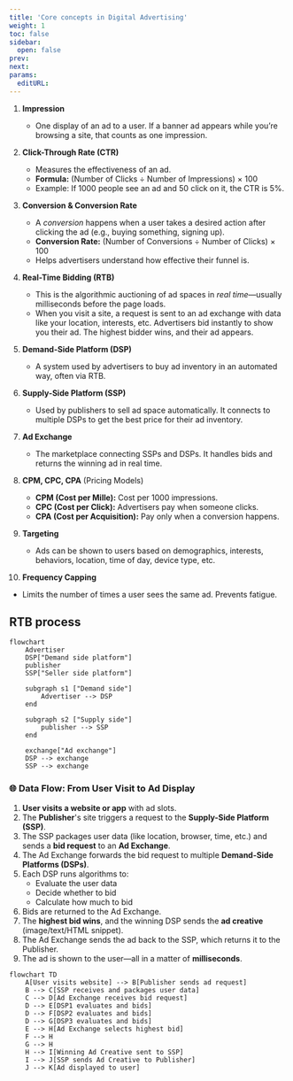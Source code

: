 ```yaml
---
title: 'Core concepts in Digital Advertising'
weight: 1
toc: false
sidebar:
  open: false
prev: 
next:
params:
  editURL: 
---
```


1. **Impression**  
   - One display of an ad to a user. If a banner ad appears while you’re browsing a site, that counts as one impression.

2. **Click-Through Rate (CTR)**  
   - Measures the effectiveness of an ad.  
   - **Formula:** (Number of Clicks ÷ Number of Impressions) × 100  
   - Example: If 1000 people see an ad and 50 click on it, the CTR is 5%.

3. **Conversion & Conversion Rate**  
   - A *conversion* happens when a user takes a desired action after clicking the ad (e.g., buying something, signing up).  
   - **Conversion Rate:** (Number of Conversions ÷ Number of Clicks) × 100  
   - Helps advertisers understand how effective their funnel is.

4. **Real-Time Bidding (RTB)**  
   - This is the algorithmic auctioning of ad spaces in *real time*—usually milliseconds before the page loads.  
   - When you visit a site, a request is sent to an ad exchange with data like your location, interests, etc. Advertisers bid instantly to show you their ad. The highest bidder wins, and their ad appears.

5. **Demand-Side Platform (DSP)**  
   - A system used by advertisers to buy ad inventory in an automated way, often via RTB.

6. **Supply-Side Platform (SSP)**  
   - Used by publishers to sell ad space automatically. It connects to multiple DSPs to get the best price for their ad inventory.

7. **Ad Exchange**  
   - The marketplace connecting SSPs and DSPs. It handles bids and returns the winning ad in real time.

8. **CPM, CPC, CPA** (Pricing Models)  
   - **CPM (Cost per Mille):** Cost per 1000 impressions.  
   - **CPC (Cost per Click):** Advertisers pay when someone clicks.  
   - **CPA (Cost per Acquisition):** Pay only when a conversion happens.

9. **Targeting**  
   - Ads can be shown to users based on demographics, interests, behaviors, location, time of day, device type, etc.

10. **Frequency Capping**  
   - Limits the number of times a user sees the same ad. Prevents fatigue.


## RTB process

```mermaid
flowchart 
    Advertiser
    DSP["Demand side platform"]
    publisher
    SSP["Seller side platform"]

    subgraph s1 ["Demand side"]
        Advertiser --> DSP
    end

    subgraph s2 ["Supply side"]
        publisher --> SSP
    end

    exchange["Ad exchange"]
    DSP --> exchange 
    SSP --> exchange
```

### 🌐 **Data Flow: From User Visit to Ad Display**

1. **User visits a website or app** with ad slots.
2. The **Publisher**'s site triggers a request to the **Supply-Side Platform (SSP)**.
3. The SSP packages user data (like location, browser, time, etc.) and sends a **bid request** to an **Ad Exchange**.
4. The Ad Exchange forwards the bid request to multiple **Demand-Side Platforms (DSPs)**.
5. Each DSP runs algorithms to:
   - Evaluate the user data
   - Decide whether to bid
   - Calculate how much to bid
6. Bids are returned to the Ad Exchange.
7. The **highest bid wins**, and the winning DSP sends the **ad creative** (image/text/HTML snippet).
8. The Ad Exchange sends the ad back to the SSP, which returns it to the Publisher.
9. The ad is shown to the user—all in a matter of **milliseconds**.


```mermaid
flowchart TD
    A[User visits website] --> B[Publisher sends ad request]
    B --> C[SSP receives and packages user data]
    C --> D[Ad Exchange receives bid request]
    D --> E[DSP1 evaluates and bids]
    D --> F[DSP2 evaluates and bids]
    D --> G[DSP3 evaluates and bids]
    E --> H[Ad Exchange selects highest bid]
    F --> H
    G --> H
    H --> I[Winning Ad Creative sent to SSP]
    I --> J[SSP sends Ad Creative to Publisher]
    J --> K[Ad displayed to user]
```


